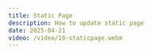 ```yaml
---
title: Static Page
description: How to update static page
date: 2025-04-21
video: /video/18-staticpage.webm
---
```


